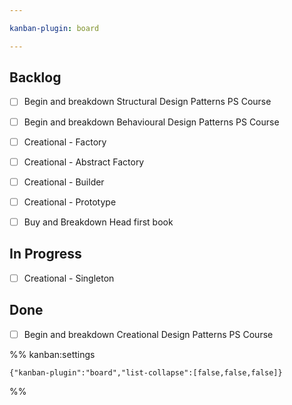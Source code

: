 ```yaml
---

kanban-plugin: board

---
```


## Backlog

- [ ] Begin and breakdown Structural Design Patterns PS Course
- [ ] Begin and breakdown Behavioural Design Patterns PS Course
- [ ] Creational - Factory
- [ ] Creational - Abstract Factory
- [ ] Creational - Builder
- [ ] Creational - Prototype
- [ ] Buy and Breakdown Head first book


## In Progress

- [ ] Creational - Singleton


## Done

- [ ] Begin and breakdown Creational Design Patterns PS Course




%% kanban:settings
```
{"kanban-plugin":"board","list-collapse":[false,false,false]}
```
%%